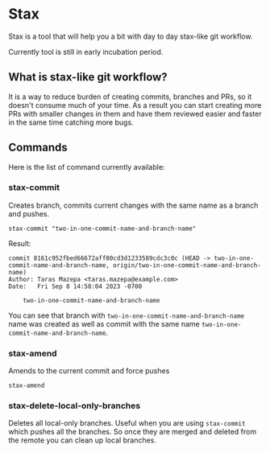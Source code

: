# Stax

Stax is a tool that will help you a bit with day to day stax-like git workflow.

Currently tool is still in early incubation period.

## What is stax-like git workflow?

It is a way to reduce burden of creating commits, branches and PRs, so it doesn't consume much of your time. As a result you can start creating more PRs with smaller changes in them and have them reviewed easier and faster in the same time catching more bugs.

## Commands

Here is the list of command currently available:

### stax-commit
Creates branch, commits current changes with the same name as a branch and pushes.
```
stax-commit "two-in-one-commit-name-and-branch-name"
```
Result:
```
commit 8161c952fbed66672aff80cd3d1233589cdc3c0c (HEAD -> two-in-one-commit-name-and-branch-name, origin/two-in-one-commit-name-and-branch-name)
Author: Taras Mazepa <taras.mazepa@example.com>
Date:   Fri Sep 8 14:58:04 2023 -0700

    two-in-one-commit-name-and-branch-name

```
You can see that branch with `two-in-one-commit-name-and-branch-name` name was created as well as commit with the same name `two-in-one-commit-name-and-branch-name`. 

### stax-amend
Amends to the current commit and force pushes
```
stax-amend
```

### stax-delete-local-only-branches
Deletes all local-only branches. Useful when you are using `stax-commit` which pushes all the branches. So once they are merged and deleted from the remote you can clean up local branches.
